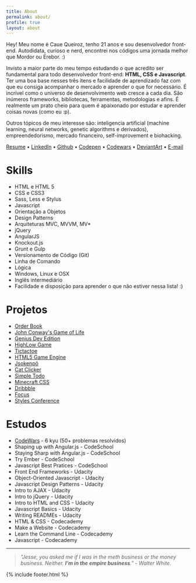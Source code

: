 ```yaml
---
title: About
permalink: about/
profile: true
layout: about
---
```


Hey! Meu nome é Caue Queiroz, tenho 21 anos e sou desenvolvedor front-end. Autodidata, curioso e nerd, encontrei nos códigos uma jornada melhor que Mordor ou Erebor. :)

Invisto a maior parte do meu tempo estudando o que acredito ser fundamental para todo desenvolvedor front-end: **HTML, CSS e Javascript**. Ter uma boa base nesses três itens e facilidade de aprendizado faz com que eu consiga acompanhar o mercado e aprender o que for necessário. É incrível como o universo de desenvolvimento web cresce a cada dia. São inúmeros frameworks, bibliotecas, ferramentas, metodologias e afins. É realmente um prato cheio para quem é apaixonado por estudar e aprender coisas novas (como eu :p).

Outros tópicos de meu interesse são: inteligencia artificial (machine learning, neural networks, genetic algorithms e derivados), empreendedorismo, mercado financeiro, self-improvement e biohacking.

[Resume](https://github.com/cauequeiroz/resume) • [LinkedIn](https://www.linkedin.com/in/caue-queiroz) • [Github](https://github.com/cauequeiroz) • [Codepen](http://codepen.io/cauequeiroz/) • [Codewars](https://www.codewars.com/users/cauequeiroz) • [DeviantArt](http://cauequeiroz.deviantart.com/gallery/) • [E-mail](mailto:cauenqueiroz@gmail.com)

# Skills

- HTML e HTML 5
- CSS e CSS3
- Sass, Less e Stylus
- Javascript
- Orientação a Objetos
- Design Patterns
- Arquiteturas MVC, MVVM, MV*
- jQuery
- AngularJS
- Knockout.js
- Grunt e Gulp
- Versionamento de Código (Git)
- Linha de Comando
- Lógica
- Windows, Linux e OSX
- Inglês intermediário
- Facilidade e disposição para aprender o que não estiver nessa lista! :)

# Projetos

- [Order Book](https://github.com/cauequeiroz/orderbook)
- [John Conway's Game of Life](https://github.com/cauequeiroz/game-of-life)
- [Genius Dev Edition](https://github.com/cauequeiroz/genius-dev-edition)
- [HighLow Game](https://github.com/cauequeiroz/highlow)
- [Tictactoe](https://github.com/cauequeiroz/tictactoe)
- [HTML5 Game Engine](https://github.com/cauequeiroz/game-engine)
- [Jsokenpô](https://github.com/cauequeiroz/jsokenpo)
- [Cat Clicker](https://github.com/cauequeiroz/cat-clicker)
- [Simple Todo](https://github.com/cauequeiroz/simpletodo)
- [Minecraft CSS](https://github.com/cauequeiroz/minecraft-css)
- [Dribbble](https://github.com/cauequeiroz/dribbble)
- [Focus](https://github.com/cauequeiroz/focus)
- [Styles Conference](https://github.com/cauequeiroz/styles-conference)

# Estudos

- [CodeWars](https://www.codewars.com/users/cauequeiroz) - 6 kyu (50+ problemas resolvidos)
- Shaping up with Angular.js - CodeSchool
- Staying Sharp with Angular.js - CodeSchool
- Try Ember - CodeSchool
- Javascript Best Pratices - CodeSchool
- Front End Frameworks - Udacity
- Object-Oriented Javascript - Udacity
- Javascript Design Patterns - Udacity
- Intro to AJAX - Udacity
- Intro to jQuery - Udacity
- Intro to HTML and CSS - Udacity
- Javascript Basics - Udacity
- Writing READMEs - Udacity
- HTML & CSS - Codecademy
- Make a Website - Codecademy
- Learn the Command Line - Codecademy
- Javascript - Codecademy

---

> *"Jesse, you asked me if I was in the meth business or the money business. Neither. **I’m in the empire business**." - Walter White*.

{% include footer.html %}